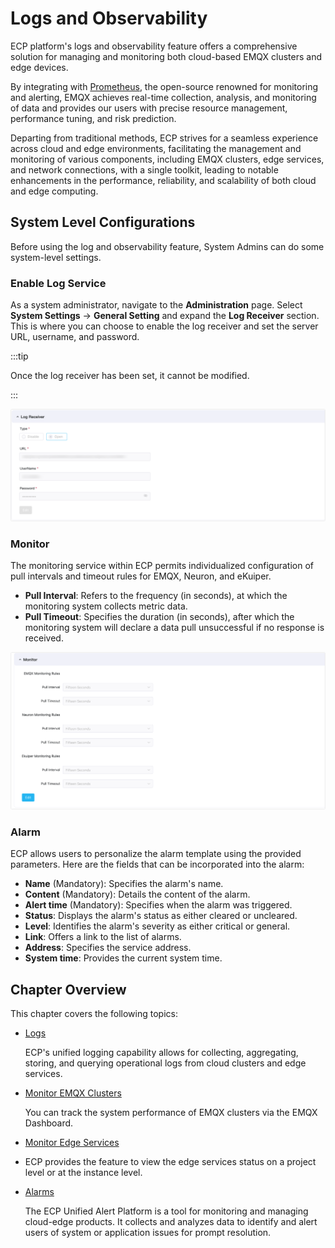# Logs and Observability

ECP platform's logs and observability feature offers a comprehensive solution for managing and monitoring both cloud-based EMQX clusters and edge devices. 

By integrating with [Prometheus](https://prometheus.io/docs/introduction/overview/), the open-source renowned for monitoring and alerting, EMQX achieves real-time collection, analysis, and monitoring of data and provides our users with precise resource management, performance tuning, and risk prediction. 

Departing from traditional methods, ECP strives for a seamless experience across cloud and edge environments, facilitating the management and monitoring of various components, including EMQX clusters, edge services, and network connections, with a single toolkit, leading to notable enhancements in the performance, reliability, and scalability of both cloud and edge computing.

## System Level Configurations

Before using the log and observability feature, System Admins can do some system-level settings. 

### Enable Log Service

As a system administrator, navigate to the **Administration** page. Select **System Settings** -> **General Setting** and expand the **Log Receiver** section. This is where you can choose to enable the log receiver and set the server URL, username, and password.

:::tip

Once the log receiver has been set, it cannot be modified.

:::

<img src="./_assets/log-receiver.png" alt="image-20230515115439358" style="zoom:50%;" />

### Monitor

The monitoring service within ECP permits individualized configuration of pull intervals and timeout rules for EMQX, Neuron, and eKuiper.

- **Pull Interval**: Refers to the frequency (in seconds), at which the monitoring system collects metric data.
- **Pull Timeout**: Specifies the duration (in seconds), after which the monitoring system will declare a data pull unsuccessful if no response is received.

![image-20230515120703601](./_assets/manager-setting-monitor.png)

### Alarm

ECP allows users to personalize the alarm template using the provided parameters. Here are the fields that can be incorporated into the alarm:

- **Name** (Mandatory): Specifies the alarm's name.
- **Content** (Mandatory): Details the content of the alarm.
- **Alert time** (Mandatory): Specifies when the alarm was triggered.
- **Status**: Displays the alarm's status as either cleared or uncleared.
- **Level**: Identifies the alarm's severity as either critical or general.
- **Link**: Offers a link to the list of alarms.
- **Address**: Specifies the service address.
- **System time**: Provides the current system time.

## Chapter Overview

This chapter covers the following topics:

- [Logs](../log/introduction.md)

  ECP's unified logging capability allows for collecting, aggregating, storing, and querying operational logs from cloud clusters and edge services. 

- [Monitor EMQX Clusters](https://docs.emqx.com/en/enterprise/v4.4/getting-started/dashboard-ee.html)

  You can track the system performance of EMQX clusters via the EMQX Dashboard. 

- [Monitor Edge Services](./monitor_edge.md)

- ECP provides the feature to view the edge services status on a project level or at the instance level. 

- [Alarms](./alarm_rules)

  The ECP Unified Alert Platform is a tool for monitoring and managing cloud-edge products. It collects and analyzes data to identify and alert users of system or application issues for prompt resolution. 
